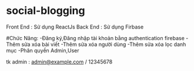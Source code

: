 # social-blogging
Front End : Sử dụng ReactJs
Back End : Sử dụng Firbase

#Chức Năng:
-Đăng ký,Đăng nhập tài khoản bằng authentication firebase
-Thêm sửa xóa bài viết
-Thêm sửa xóa người dùng
-Thêm sửa xóa lọc danh mục
-Phân quyền Admin,User

tk admin : admin@example.com / 12345678
